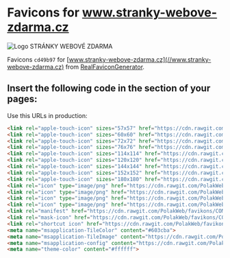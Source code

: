 Favicons for www.stranky-webove-zdarma.cz
=========================================

![Logo STRÁNKY WEBOVÉ ZDARMA](https://cdn.rawgit.com/PolakWeb/favikons/cd49b97/www.stranky-webove-zdarma.cz/the_favicon/favicon-96x96.png "Logo STRÁNKY WEBOVÉ ZDARMA")


Favicons `cd49b97` for [www.stranky-webove-zdarma.cz](//www.stranky-webove-zdarma.cz) from [RealFaviconGenerator](http://realfavicongenerator.net/).


Insert the following code in the <head> section of your pages:
--------------------------------------------------------------

Use this URLs in production:

```html
<link rel="apple-touch-icon" sizes="57x57" href="https://cdn.rawgit.com/PolakWeb/favikons/COMMIT/www.stranky-webove-zdarma.cz/the_favicon/apple-touch-icon-57x57.png">
<link rel="apple-touch-icon" sizes="60x60" href="https://cdn.rawgit.com/PolakWeb/favikons/COMMIT/www.stranky-webove-zdarma.cz/the_favicon/apple-touch-icon-60x60.png">
<link rel="apple-touch-icon" sizes="72x72" href="https://cdn.rawgit.com/PolakWeb/favikons/COMMIT/www.stranky-webove-zdarma.cz/the_favicon/apple-touch-icon-72x72.png">
<link rel="apple-touch-icon" sizes="76x76" href="https://cdn.rawgit.com/PolakWeb/favikons/COMMIT/www.stranky-webove-zdarma.cz/the_favicon/apple-touch-icon-76x76.png">
<link rel="apple-touch-icon" sizes="114x114" href="https://cdn.rawgit.com/PolakWeb/favikons/COMMIT/www.stranky-webove-zdarma.cz/the_favicon/apple-touch-icon-114x114.png">
<link rel="apple-touch-icon" sizes="120x120" href="https://cdn.rawgit.com/PolakWeb/favikons/COMMIT/www.stranky-webove-zdarma.cz/the_favicon/apple-touch-icon-120x120.png">
<link rel="apple-touch-icon" sizes="144x144" href="https://cdn.rawgit.com/PolakWeb/favikons/COMMIT/www.stranky-webove-zdarma.cz/the_favicon/apple-touch-icon-144x144.png">
<link rel="apple-touch-icon" sizes="152x152" href="https://cdn.rawgit.com/PolakWeb/favikons/COMMIT/www.stranky-webove-zdarma.cz/the_favicon/apple-touch-icon-152x152.png">
<link rel="apple-touch-icon" sizes="180x180" href="https://cdn.rawgit.com/PolakWeb/favikons/COMMIT/www.stranky-webove-zdarma.cz/the_favicon/apple-touch-icon-180x180.png">
<link rel="icon" type="image/png" href="https://cdn.rawgit.com/PolakWeb/favikons/COMMIT/www.stranky-webove-zdarma.cz/the_favicon/favicon-32x32.png" sizes="32x32">
<link rel="icon" type="image/png" href="https://cdn.rawgit.com/PolakWeb/favikons/COMMIT/www.stranky-webove-zdarma.cz/the_favicon/android-chrome-192x192.png" sizes="192x192">
<link rel="icon" type="image/png" href="https://cdn.rawgit.com/PolakWeb/favikons/COMMIT/www.stranky-webove-zdarma.cz/the_favicon/favicon-96x96.png" sizes="96x96">
<link rel="icon" type="image/png" href="https://cdn.rawgit.com/PolakWeb/favikons/COMMIT/www.stranky-webove-zdarma.cz/the_favicon/favicon-16x16.png" sizes="16x16">
<link rel="manifest" href="https://cdn.rawgit.com/PolakWeb/favikons/COMMIT/www.stranky-webove-zdarma.cz/the_favicon/manifest.json">
<link rel="mask-icon" href="https://cdn.rawgit.com/PolakWeb/favikons/COMMIT/www.stranky-webove-zdarma.cz/the_favicon/safari-pinned-tab.svg" color="#5bbad5">
<link rel="shortcut icon" href="https://cdn.rawgit.com/PolakWeb/favikons/COMMIT/www.stranky-webove-zdarma.cz/the_favicon/favicon.ico">
<meta name="msapplication-TileColor" content="#603cba">
<meta name="msapplication-TileImage" content="https://cdn.rawgit.com/PolakWeb/favikons/COMMIT/www.stranky-webove-zdarma.cz/the_favicon/mstile-144x144.png">
<meta name="msapplication-config" content="https://cdn.rawgit.com/PolakWeb/favikons/COMMIT/www.stranky-webove-zdarma.cz/the_favicon/browserconfig.xml">
<meta name="theme-color" content="#ffffff">
```
